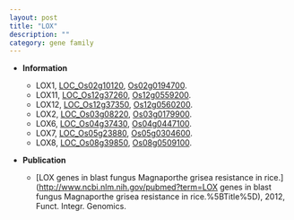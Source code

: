```yaml
---
layout: post
title: "LOX"
description: ""
category: gene family
---
```


* **Information**  
    + LOX1, [LOC_Os02g10120](http://rice.uga.edu/cgi-bin/ORF_infopage.cgi?orf=LOC_Os02g10120), [Os02g0194700](http://rapdb.dna.affrc.go.jp/viewer/gbrowse_details/irgsp1?name=Os02g0194700).
    + LOX11, [LOC_Os12g37260](http://rice.uga.edu/cgi-bin/ORF_infopage.cgi?orf=LOC_Os12g37260), [Os12g0559200](http://rapdb.dna.affrc.go.jp/viewer/gbrowse_details/irgsp1?name=Os12g0559200).
    + LOX12, [LOC_Os12g37350](http://rice.uga.edu/cgi-bin/ORF_infopage.cgi?orf=LOC_Os12g37350), [Os12g0560200](http://rapdb.dna.affrc.go.jp/viewer/gbrowse_details/irgsp1?name=Os12g0560200).
    + LOX2, [LOC_Os03g08220](http://rice.uga.edu/cgi-bin/ORF_infopage.cgi?orf=LOC_Os03g08220), [Os03g0179900](http://rapdb.dna.affrc.go.jp/viewer/gbrowse_details/irgsp1?name=Os03g0179900).
    + LOX6, [LOC_Os04g37430](http://rice.uga.edu/cgi-bin/ORF_infopage.cgi?orf=LOC_Os04g37430), [Os04g0447100](http://rapdb.dna.affrc.go.jp/viewer/gbrowse_details/irgsp1?name=Os04g0447100).
    + LOX7, [LOC_Os05g23880](http://rice.uga.edu/cgi-bin/ORF_infopage.cgi?orf=LOC_Os05g23880), [Os05g0304600](http://rapdb.dna.affrc.go.jp/viewer/gbrowse_details/irgsp1?name=Os05g0304600).
    + LOX8, [LOC_Os08g39850](http://rice.uga.edu/cgi-bin/ORF_infopage.cgi?orf=LOC_Os08g39850), [Os08g0509100](http://rapdb.dna.affrc.go.jp/viewer/gbrowse_details/irgsp1?name=Os08g0509100).

* **Publication**  
    + [LOX genes in blast fungus Magnaporthe grisea resistance in rice.](http://www.ncbi.nlm.nih.gov/pubmed?term=LOX genes in blast fungus Magnaporthe grisea resistance in rice.%5BTitle%5D), 2012, Funct. Integr. Genomics.



